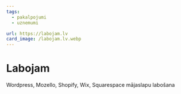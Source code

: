 ```yaml
---
tags:
  - pakalpojumi
  - uznemumi

url: https://labojam.lv
card_image: /labojam.lv.webp
---
```


# Labojam

Wordpress, Mozello, Shopify, Wix, Squarespace mājaslapu labošana

